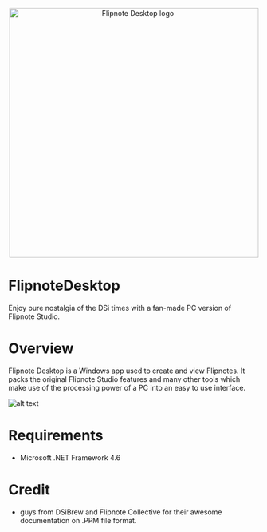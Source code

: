 <p align="center">
 <img src="https://github.com/NotImplementedLife/Resources/blob/main/FlipnoteDesktop/images/logo-inv.png?raw=true" alt="Flipnote Desktop logo" width="500"/>
</p>
 
# FlipnoteDesktop
Enjoy pure nostalgia of the DSi times with a fan-made PC version of  Flipnote Studio.

# Overview
Flipnote Desktop is a Windows app used to create and view Flipnotes. It packs the original Flipnote Studio features and many other tools which make use of the processing power of a PC into an easy to use interface.  

![alt text](https://github.com/NotImplementedLife/Resources/blob/main/FlipnoteDesktop/images/inapp-shot.png?raw=true)

# Requirements
- Microsoft .NET Framework 4.6

# Credit
- guys from DSiBrew and Flipnote Collective for their awesome documentation on .PPM file format.
